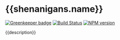 # {{shenanigans.name}}
[![Greenkeeper badge](https://badges.greenkeeper.io/FullScreenShenanigans/{{shenanigans.name}}.svg)](https://greenkeeper.io/)
[![Build Status](https://travis-ci.org/FullScreenShenanigans/{{shenanigans.name}}.svg?branch=master)](https://travis-ci.org/FullScreenShenanigans/{{shenanigans.name}})
[![NPM version](https://badge.fury.io/js/{{name}}.svg)](http://badge.fury.io/js/{{name}})

{{description}}
